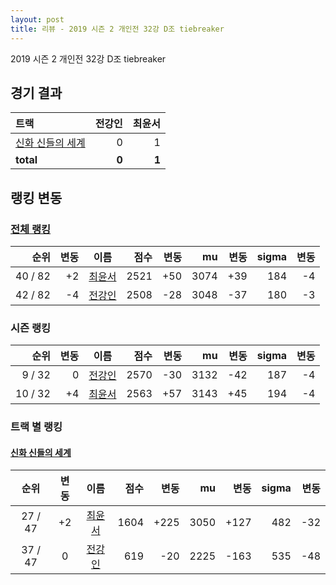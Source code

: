 ```yaml
---
layout: post
title: 리뷰 - 2019 시즌 2 개인전 32강 D조 tiebreaker
---
```


2019 시즌 2 개인전 32강 D조 tiebreaker


## 경기 결과

| 트랙 | 전강인 | 최윤서 |
|:---|---:|---:|
| [신화 신들의 세계](../shinsegye) | 0 | 1 |
| __total__ | __0__ | __1__ |


## 랭킹 변동


### [전체 랭킹](../singles-full)

| 순위 | 변동 | 이름 | 점수 | 변동 | mu | 변동 | sigma | 변동 |
|---:|---:|:---:|---:|---:|---:|---:|---:|---:|
| 40 / 82 | +2 | [최윤서](../choiyunseo) | 2521 | +50 | 3074 | +39 | 184 | -4 |
| 42 / 82 | -4 | [전강인](../jeongangin) | 2508 | -28 | 3048 | -37 | 180 | -3 |

### 시즌 랭킹

| 순위 | 변동 | 이름 | 점수 | 변동 | mu | 변동 | sigma | 변동 |
|---:|---:|:---:|---:|---:|---:|---:|---:|---:|
| 9 / 32 | 0 | [전강인](../jeongangin) | 2570 | -30 | 3132 | -42 | 187 | -4 |
| 10 / 32 | +4 | [최윤서](../choiyunseo) | 2563 | +57 | 3143 | +45 | 194 | -4 |

### 트랙 별 랭킹


#### [신화 신들의 세계](../shinsegye)

| 순위 | 변동 | 이름 | 점수 | 변동 | mu | 변동 | sigma | 변동 |
|:---:|:---:|:---:|---:|---:|---:|---:|---:|---:|
| 27 / 47 | +2 | [최윤서](../choiyunseo) | 1604 | +225 | 3050 | +127 | 482 | -32 |
| 37 / 47 | 0 | [전강인](../jeongangin) | 619 | -20 | 2225 | -163 | 535 | -48 |
